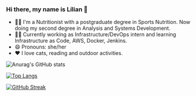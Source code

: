 ### Hi there, my name is Lílian 👋

- 👩‍🎓 I'm a Nutritionist with a postgraduate degree in Sports Nutrition. Now doing my second degree in Analysis and Systems Development.
- 👩‍💻 Currently working as Infrastructure/DevOps intern and learning Infrastructure as Code, AWS, Docker, Jenkins.
- 😄 Pronouns: she/her
- ❤️ I love cats, reading and outdoor activities.

![Anurag's GitHub stats](https://github-readme-stats.vercel.app/api?username=lilian-rangel&show_icons=true&theme=dracula)

[![Top Langs](https://github-readme-stats.vercel.app/api/top-langs/?username=lilian-rangel&layout=compact)](https://github.com/anuraghazra/github-readme-stats)

[![GitHub Streak](https://streak-stats.demolab.com?user=lilian-rangel&theme=dracula&locale=pt-br&date_format=j%20M%5B%20Y%5D)](https://git.io/streak-stats)
